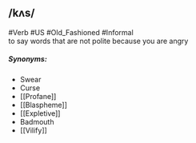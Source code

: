 ## /kʌs/  
#Verb #US #Old_Fashioned  #Informal  
to say words that are not polite because you are angry

##### Synonyms:
- Swear
- Curse
- [[Profane]]
- [[Blaspheme]]
- [[Expletive]]
- Badmouth
- [[Vilify]]